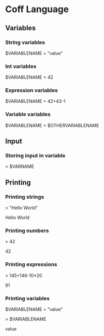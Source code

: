 # Coff Language

## Variables

### String variables

$VARIABLENAME = "value"

### Int variables

$VARIABLENAME = 42

### Expression variables

$VARIABLENAME = 42+43-1

### Variable variables

$VARIABLENAME = $OTHERVARIABLENAME

## Input

### Storing input in variable

< $VARNAME

## Printing

### Printing strings

\> "Hello World"

Hello World

### Printing numbers

\> 42

42

### Printing expressions

\> 145+146-10\*20

91

### Printing variables

$VARIABLENAME = "value"

\> $VARIABLENAME

value
